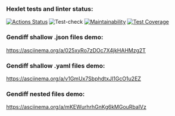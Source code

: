 ### Hexlet tests and linter status:
[![Actions Status](https://github.com/Funkicide/frontend-project-lvl2/workflows/hexlet-check/badge.svg)](https://github.com/Funkicide/frontend-project-lvl2/actions)
![Test-check](https://github.com/Funkicide/frontend-project-lvl2/actions/workflows/test-check.yml/badge.svg)
[![Maintainability](https://api.codeclimate.com/v1/badges/0f3bc2b06d4c737c3663/maintainability)](https://codeclimate.com/github/Funkicide/frontend-project-lvl2/maintainability)
[![Test Coverage](https://api.codeclimate.com/v1/badges/0f3bc2b06d4c737c3663/test_coverage)](https://codeclimate.com/github/Funkicide/frontend-project-lvl2/test_coverage)
### Gendiff shallow .json files demo:
https://asciinema.org/a/025xyRo7zDOc7X4jkHAHMzg2T
### Gendiff shallow .yaml files demo:
https://asciinema.org/a/v1GmUx7SbphdtxJI1GcO1u2EZ
### Gendiff nested files demo:
https://asciinema.org/a/mKEWurhrhGnKg6kMGouRbalVz